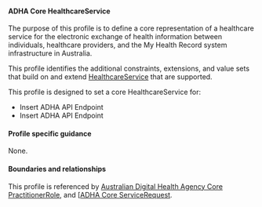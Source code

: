 #### ADHA Core HealthcareService
The purpose of this profile is to define a core representation of a healthcare service for the electronic exchange of health information between individuals, healthcare providers, and the My Health Record system infrastructure in Australia.

This profile identifies the additional constraints, extensions, and value sets that build on and extend [HealthcareService](http://hl7.org/fhir/R4/healthcareservice.html) that are supported. 

This profile is designed to set a core HealthcareService for:
* Insert ADHA API Endpoint
* Insert ADHA API Endpoint


#### Profile specific guidance
None.


#### Boundaries and relationships
This profile is referenced by 
[Australian Digital Health Agency Core PractitionerRole](StructureDefinition-dh-practitionerrole-core-1.html), and 
[[ADHA Core ServiceRequest](StructureDefinition-dh-servicerequest-core-1.html).